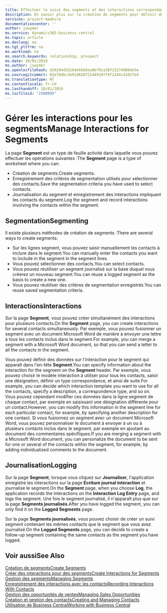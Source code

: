 ```yaml
---
title: Effectuer le suivi des segments et des interactions correspondantes| Microsoft Docs
description: En savoir plus sur la création de segments pour définir des groupes de contacts et spécifier des interactions pour des segments.
services: project-madeira
documentationcenter: ''
author: jswymer
ms.service: dynamics365-business-central
ms.topic: article
ms.devlang: na
ms.tgt_pltfrm: na
ms.workload: na
ms.search.keywords: relationship, prospect
ms.date: 10/01/2019
ms.author: jswymer
ms.openlocfilehash: d30294d3d164ebbb6ea8b79ca38f23274900de5e
ms.sourcegitcommit: 02e704bc3e01d62072144919774f1244c42827e4
ms.translationtype: HT
ms.contentlocale: fr-CH
ms.lasthandoff: 10/01/2019
ms.locfileid: "2308995"
---
```

# <a name="manage-interactions-for-segments"></a><span data-ttu-id="b3079-103">Gérer les interactions pour les segments</span><span class="sxs-lookup"><span data-stu-id="b3079-103">Manage Interactions for Segments</span></span>
<span data-ttu-id="b3079-104">La page **Segment** est un type de feuille activité dans laquelle vous pouvez effectuer les opérations suivantes :</span><span class="sxs-lookup"><span data-stu-id="b3079-104">The **Segment** page is a type of worksheet where you can:</span></span>

* <span data-ttu-id="b3079-105">Création de segments.</span><span class="sxs-lookup"><span data-stu-id="b3079-105">Create segments.</span></span>
* <span data-ttu-id="b3079-106">Enregistrement des critères de segmentation utilisés pour sélectionner des contacts.</span><span class="sxs-lookup"><span data-stu-id="b3079-106">Save the segmentation criteria you have used to select contacts.</span></span>
* <span data-ttu-id="b3079-107">Journalisation du segment et enregistrement des interactions impliquant les contacts du segment.</span><span class="sxs-lookup"><span data-stu-id="b3079-107">Log the segment and record interactions involving the contacts within the segment.</span></span>

## <a name="segmenting"></a><span data-ttu-id="b3079-108">Segmentation</span><span class="sxs-lookup"><span data-stu-id="b3079-108">Segmenting</span></span>
<span data-ttu-id="b3079-109">Il existe plusieurs méthodes de création de segments :</span><span class="sxs-lookup"><span data-stu-id="b3079-109">There are several ways to create segments:</span></span>

* <span data-ttu-id="b3079-110">Sur les lignes segment, vous pouvez saisir manuellement les contacts à inclure dans le segment.</span><span class="sxs-lookup"><span data-stu-id="b3079-110">You can manually enter the contacts you want to include in the segment in the segment lines.</span></span>
* <span data-ttu-id="b3079-111">Vous pouvez sélectionner des contacts.</span><span class="sxs-lookup"><span data-stu-id="b3079-111">You can select contacts.</span></span>
* <span data-ttu-id="b3079-112">Vous pouvez réutiliser un segment journalisé sur la base duquel vous créerez un nouveau segment.</span><span class="sxs-lookup"><span data-stu-id="b3079-112">You can reuse a logged segment as the basis to create a new one.</span></span>
* <span data-ttu-id="b3079-113">Vous pouvez réutiliser des critères de segmentation enregistrés.</span><span class="sxs-lookup"><span data-stu-id="b3079-113">You can reuse saved segmentation criteria.</span></span>

## <a name="interactions"></a><span data-ttu-id="b3079-114">Interactions</span><span class="sxs-lookup"><span data-stu-id="b3079-114">Interactions</span></span>
<span data-ttu-id="b3079-115">Sur la page **Segment**, vous pouvez créer simultanément des interactions pour plusieurs contacts.</span><span class="sxs-lookup"><span data-stu-id="b3079-115">On the **Segment** page, you can create interactions for several contacts simultaneously.</span></span> <span data-ttu-id="b3079-116">Par exemple, vous pouvez fusionner un segment avec un document Microsoft Word de manière à envoyer une lettre à tous les contacts inclus dans le segment.</span><span class="sxs-lookup"><span data-stu-id="b3079-116">For example, you can merge a segment with a Microsoft Word document, so that you can send a letter to all the contacts in the segment.</span></span>

<span data-ttu-id="b3079-117">Vous pouvez définir des données sur l'interaction pour le segment qui apparaît dans l'en-tête **Segment**.</span><span class="sxs-lookup"><span data-stu-id="b3079-117">You can specify information about the interaction for the segment on the **Segment** header.</span></span> <span data-ttu-id="b3079-118">Par exemple, vous pouvez choisir le modèle interaction à utiliser pour tous les contacts, saisir une désignation, définir un type correspondance, et ainsi de suite.</span><span class="sxs-lookup"><span data-stu-id="b3079-118">For example, you can decide which interaction template you want to use for all the contacts, specify a description, a correspondence type, and so on.</span></span> <span data-ttu-id="b3079-119">Vous pouvez cependant modifier ces données dans la ligne segment de chaque contact, par exemple en saisissant une désignation différente pour un contact.</span><span class="sxs-lookup"><span data-stu-id="b3079-119">However, you can modify this information in the segment line for each particular contact, for example, by specifying another description for one contact.</span></span> <span data-ttu-id="b3079-120">Si vous fusionnez un segment avec un document Microsoft Word, vous pouvez personnaliser le document à envoyer à un ou à plusieurs contacts inclus dans le segment, par exemple en ajoutant au document des commentaires spécifiques.</span><span class="sxs-lookup"><span data-stu-id="b3079-120">If you are merging a segment with a Microsoft Word document, you can personalize the document to be sent for one or several of the contacts within the segment, for example, by adding individualized comments to the document.</span></span>

## <a name="logging"></a><span data-ttu-id="b3079-121">Journalisation</span><span class="sxs-lookup"><span data-stu-id="b3079-121">Logging</span></span>
<span data-ttu-id="b3079-122">Sur la page **Segment**, lorsque vous cliquez sur **Journaliser**, l'application enregistre les interactions sur la page **Ecriture journal interaction** et journalise le segment.</span><span class="sxs-lookup"><span data-stu-id="b3079-122">On the **Segment** page, when you choose **Log**, the application records the interactions on the **Interaction Log Entry** page, and logs the segment.</span></span> <span data-ttu-id="b3079-123">Une fois le segment journalisé, il n'apparaît plus que sur la page **Segments journalisés**.</span><span class="sxs-lookup"><span data-stu-id="b3079-123">After you have logged the segment, you can only find it on the **Logged Segments** page.</span></span>

<span data-ttu-id="b3079-124">Sur la page **Segments journalisés**, vous pouvez choisir de créer un suivi segment contenant les mêmes contacts que le segment que vous avez journalisé.</span><span class="sxs-lookup"><span data-stu-id="b3079-124">On the **Logged Segments** page, you can decide to create a follow-up segment containing the same contacts as the segment you have logged.</span></span>

## <a name="see-also"></a><span data-ttu-id="b3079-125">Voir aussi</span><span class="sxs-lookup"><span data-stu-id="b3079-125">See Also</span></span>
[<span data-ttu-id="b3079-126">Création de segments</span><span class="sxs-lookup"><span data-stu-id="b3079-126">Create Segments</span></span>](marketing-how-create-segment.md)  
[<span data-ttu-id="b3079-127">Créer des interactions pour des segments</span><span class="sxs-lookup"><span data-stu-id="b3079-127">Create Interactions for Segments</span></span>](marketing-how-create-interactions.md)  
[<span data-ttu-id="b3079-128">Gestion des segments</span><span class="sxs-lookup"><span data-stu-id="b3079-128">Managing Segments</span></span>](marketing-segments.md)  
[<span data-ttu-id="b3079-129">Enregistrement des interactions avec les contacts</span><span class="sxs-lookup"><span data-stu-id="b3079-129">Recording Interactions With Contacts</span></span>](marketing-interactions.md)  
[<span data-ttu-id="b3079-130">Gestion des opportunités de ventes</span><span class="sxs-lookup"><span data-stu-id="b3079-130">Managing Sales Opportunities</span></span>](marketing-manage-sales-opportunities.md)  
[<span data-ttu-id="b3079-131">Création et gestion des contacts</span><span class="sxs-lookup"><span data-stu-id="b3079-131">Creating and Managing Contacts</span></span>](marketing-contacts.md)  
[<span data-ttu-id="b3079-132">Utilisation de Business Central</span><span class="sxs-lookup"><span data-stu-id="b3079-132">Working with Business Central</span></span>](ui-work-product.md)
